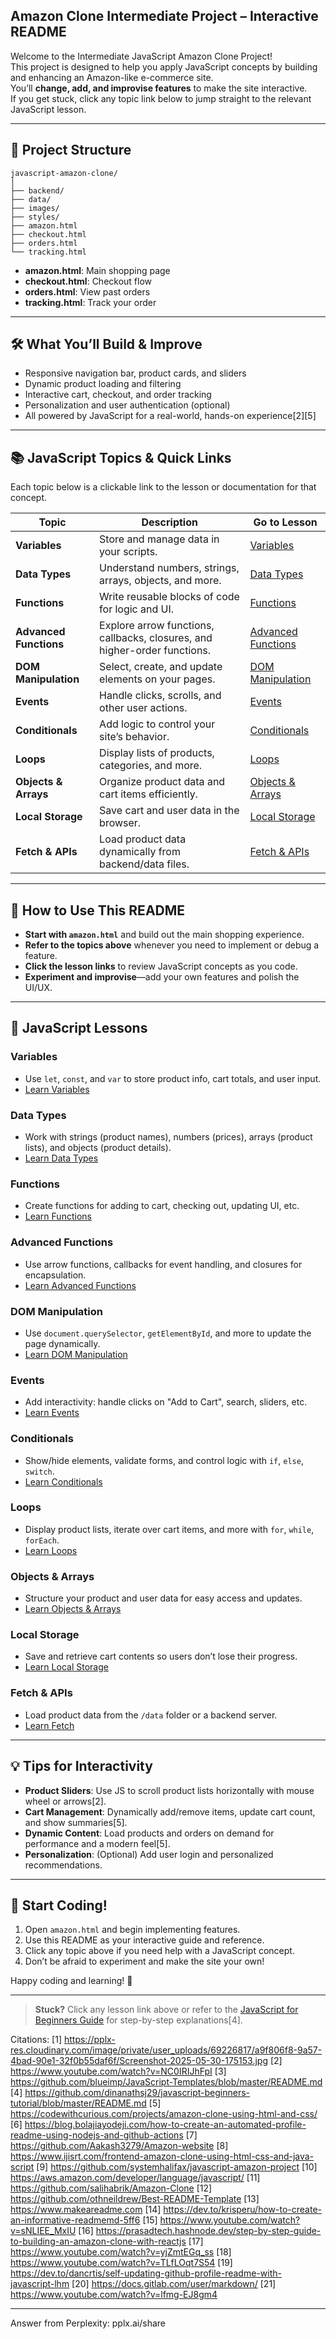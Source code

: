 ## Amazon Clone Intermediate Project – Interactive README

Welcome to the Intermediate JavaScript Amazon Clone Project!  
This project is designed to help you apply JavaScript concepts by building and enhancing an Amazon-like e-commerce site.  
You’ll **change, add, and improvise features** to make the site interactive.  
If you get stuck, click any topic link below to jump straight to the relevant JavaScript lesson.

---

## 🚀 Project Structure

```
javascript-amazon-clone/
│
├── backend/
├── data/
├── images/
├── styles/
├── amazon.html
├── checkout.html
├── orders.html
└── tracking.html
```
- **amazon.html**: Main shopping page  
- **checkout.html**: Checkout flow  
- **orders.html**: View past orders  
- **tracking.html**: Track your order

---

## 🛠️ What You’ll Build & Improve

- Responsive navigation bar, product cards, and sliders
- Dynamic product loading and filtering
- Interactive cart, checkout, and order tracking
- Personalization and user authentication (optional)
- All powered by JavaScript for a real-world, hands-on experience[2][5]

---

## 📚 JavaScript Topics & Quick Links

Each topic below is a clickable link to the lesson or documentation for that concept.

| Topic                 | Description                                                                  | Go to Lesson               |
|-----------------------|------------------------------------------------------------------------------|----------------------------|
| **Variables**         | Store and manage data in your scripts.                                       | [Variables](#variables)    |
| **Data Types**        | Understand numbers, strings, arrays, objects, and more.                      | [Data Types](#data-types)  |
| **Functions**         | Write reusable blocks of code for logic and UI.                              | [Functions](#functions)    |
| **Advanced Functions**| Explore arrow functions, callbacks, closures, and higher-order functions.    | [Advanced Functions](#advanced-functions) |
| **DOM Manipulation**  | Select, create, and update elements on your pages.                           | [DOM Manipulation](#dom-manipulation)    |
| **Events**            | Handle clicks, scrolls, and other user actions.                              | [Events](#events)          |
| **Conditionals**      | Add logic to control your site’s behavior.                                   | [Conditionals](#conditionals) |
| **Loops**             | Display lists of products, categories, and more.                             | [Loops](#loops)            |
| **Objects & Arrays**  | Organize product data and cart items efficiently.                            | [Objects & Arrays](#objects--arrays)     |
| **Local Storage**     | Save cart and user data in the browser.                                      | [Local Storage](#local-storage)          |
| **Fetch & APIs**      | Load product data dynamically from backend/data files.                       | [Fetch & APIs](#fetch--apis)             |

---

## 📝 How to Use This README

- **Start with `amazon.html`** and build out the main shopping experience.
- **Refer to the topics above** whenever you need to implement or debug a feature.
- **Click the lesson links** to review JavaScript concepts as you code.
- **Experiment and improvise**—add your own features and polish the UI/UX.

---

## 🔗 JavaScript Lessons

### Variables
- Use `let`, `const`, and `var` to store product info, cart totals, and user input.
- [Learn Variables](https://developer.mozilla.org/en-US/docs/Web/JavaScript/Guide/Grammar_and_types#declarations)

### Data Types
- Work with strings (product names), numbers (prices), arrays (product lists), and objects (product details).
- [Learn Data Types](https://developer.mozilla.org/en-US/docs/Web/JavaScript/Data_structures)

### Functions
- Create functions for adding to cart, checking out, updating UI, etc.
- [Learn Functions](https://developer.mozilla.org/en-US/docs/Web/JavaScript/Guide/Functions)

### Advanced Functions
- Use arrow functions, callbacks for event handling, and closures for encapsulation.
- [Learn Advanced Functions](https://developer.mozilla.org/en-US/docs/Web/JavaScript/Reference/Functions/Arrow_functions)

### DOM Manipulation
- Use `document.querySelector`, `getElementById`, and more to update the page dynamically.
- [Learn DOM Manipulation](https://developer.mozilla.org/en-US/docs/Web/API/Document_Object_Model/Introduction)

### Events
- Add interactivity: handle clicks on "Add to Cart", search, sliders, etc.
- [Learn Events](https://developer.mozilla.org/en-US/docs/Web/Events)

### Conditionals
- Show/hide elements, validate forms, and control logic with `if`, `else`, `switch`.
- [Learn Conditionals](https://developer.mozilla.org/en-US/docs/Web/JavaScript/Guide/Control_flow_and_error_handling)

### Loops
- Display product lists, iterate over cart items, and more with `for`, `while`, `forEach`.
- [Learn Loops](https://developer.mozilla.org/en-US/docs/Web/JavaScript/Guide/Loops_and_iteration)

### Objects & Arrays
- Structure your product and user data for easy access and updates.
- [Learn Objects & Arrays](https://developer.mozilla.org/en-US/docs/Web/JavaScript/Guide/Working_with_Objects)

### Local Storage
- Save and retrieve cart contents so users don’t lose their progress.
- [Learn Local Storage](https://developer.mozilla.org/en-US/docs/Web/API/Window/localStorage)

### Fetch & APIs
- Load product data from the `/data` folder or a backend server.
- [Learn Fetch](https://developer.mozilla.org/en-US/docs/Web/API/Fetch_API/Using_Fetch)

---

## 💡 Tips for Interactivity

- **Product Sliders**: Use JS to scroll product lists horizontally with mouse wheel or arrows[2].
- **Cart Management**: Dynamically add/remove items, update cart count, and show summaries[5].
- **Dynamic Content**: Load products and orders on demand for performance and a modern feel[5].
- **Personalization**: (Optional) Add user login and personalized recommendations.

---

## 🏁 Start Coding!

1. Open `amazon.html` and begin implementing features.
2. Use this README as your interactive guide and reference.
3. Click any topic above if you need help with a JavaScript concept.
4. Don’t be afraid to experiment and make the site your own!

Happy coding and learning! 🚀

---

> **Stuck?** Click any lesson link above or refer to the [JavaScript for Beginners Guide](https://github.com/dinanathsj29/javascript-beginners-tutorial/blob/master/README.md) for step-by-step explanations[4].

Citations:
[1] https://pplx-res.cloudinary.com/image/private/user_uploads/69226817/a9f806f8-9a57-4bad-90e1-32f0b55daf6f/Screenshot-2025-05-30-175153.jpg
[2] https://www.youtube.com/watch?v=NC0IRIJhFpI
[3] https://github.com/blueimp/JavaScript-Templates/blob/master/README.md
[4] https://github.com/dinanathsj29/javascript-beginners-tutorial/blob/master/README.md
[5] https://codewithcurious.com/projects/amazon-clone-using-html-and-css/
[6] https://blog.bolajiayodeji.com/how-to-create-an-automated-profile-readme-using-nodejs-and-github-actions
[7] https://github.com/Aakash3279/Amazon-website
[8] https://www.ijisrt.com/frontend-amazon-clone-using-html-css-and-java-script
[9] https://github.com/systemhalifax/javascript-amazon-project
[10] https://aws.amazon.com/developer/language/javascript/
[11] https://github.com/salihabrik/Amazon-Clone
[12] https://github.com/othneildrew/Best-README-Template
[13] https://www.makeareadme.com
[14] https://dev.to/krisperu/how-to-create-an-informative-readmemd-5ff6
[15] https://www.youtube.com/watch?v=sNLIEE_MxIU
[16] https://prasadtech.hashnode.dev/step-by-step-guide-to-building-an-amazon-clone-with-reactjs
[17] https://www.youtube.com/watch?v=yjZmtEGq_ss
[18] https://www.youtube.com/watch?v=TLfLOqt7S54
[19] https://dev.to/dancrtis/self-updating-github-profile-readme-with-javascript-lhm
[20] https://docs.gitlab.com/user/markdown/
[21] https://www.youtube.com/watch?v=lfmg-EJ8gm4

---
Answer from Perplexity: pplx.ai/share